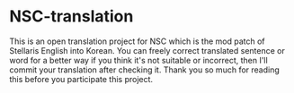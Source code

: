 # NSC-translation
This is an open translation project for NSC which is the mod patch of Stellaris English into Korean.
You can freely correct translated sentence or word for a better way if you think it's not suitable or incorrect, then I'll commit your translation after checking it.
Thank you so much for reading this before you participate this project.
